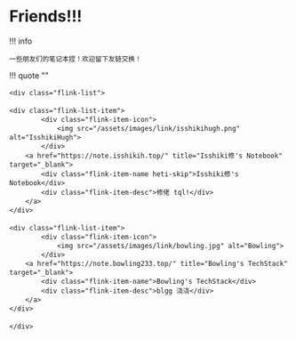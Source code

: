 # Friends!!!

!!! info

    一些朋友们的笔记本捏！欢迎留下友链交换！

!!! quote ""

    <div class="flink-list">

    <div class="flink-list-item">
            <div class="flink-item-icon">
                <img src="/assets/images/link/isshikihugh.png" alt="IsshikiHugh">
            </div>
        <a href="https://note.isshikih.top/" title="Isshiki修's Notebook" target="_blank">
            <div class="flink-item-name heti-skip">Isshiki修's Notebook</div>
            <div class="flink-item-desc">修佬 tql!</div>
        </a>
    </div>

    <div class="flink-list-item">
            <div class="flink-item-icon">
                <img src="/assets/images/link/bowling.jpg" alt="Bowling">
            </div>
        <a href="https://note.bowling233.top/" title="Bowling's TechStack" target="_blank">
            <div class="flink-item-name">Bowling's TechStack</div>
            <div class="flink-item-desc">blgg 浇浇</div>
        </a>
    </div>

    </div>